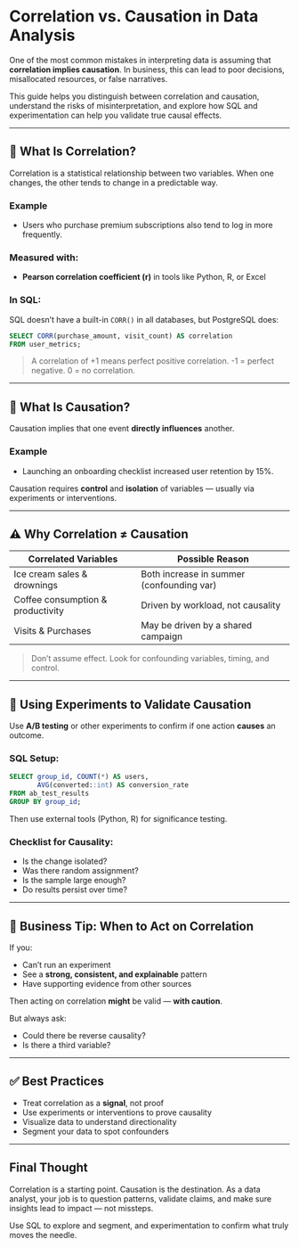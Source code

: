 # Correlation vs. Causation in Data Analysis

One of the most common mistakes in interpreting data is assuming that **correlation implies causation**. In business, this can lead to poor decisions, misallocated resources, or false narratives.

This guide helps you distinguish between correlation and causation, understand the risks of misinterpretation, and explore how SQL and experimentation can help you validate true causal effects.

---

## 🔗 What Is Correlation?

Correlation is a statistical relationship between two variables. When one changes, the other tends to change in a predictable way.

### Example

* Users who purchase premium subscriptions also tend to log in more frequently.

### Measured with:

* **Pearson correlation coefficient (r)** in tools like Python, R, or Excel

### In SQL:

SQL doesn’t have a built-in `CORR()` in all databases, but PostgreSQL does:

```sql
SELECT CORR(purchase_amount, visit_count) AS correlation
FROM user_metrics;
```

> A correlation of +1 means perfect positive correlation. -1 = perfect negative. 0 = no correlation.

---

## 🎯 What Is Causation?

Causation implies that one event **directly influences** another.

### Example

* Launching an onboarding checklist increased user retention by 15%.

Causation requires **control** and **isolation** of variables — usually via experiments or interventions.

---

## ⚠️ Why Correlation ≠ Causation

| Correlated Variables              | Possible Reason                           |
| --------------------------------- | ----------------------------------------- |
| Ice cream sales & drownings       | Both increase in summer (confounding var) |
| Coffee consumption & productivity | Driven by workload, not causality         |
| Visits & Purchases                | May be driven by a shared campaign        |

> Don’t assume effect. Look for confounding variables, timing, and control.

---

## 🧪 Using Experiments to Validate Causation

Use **A/B testing** or other experiments to confirm if one action **causes** an outcome.

### SQL Setup:

```sql
SELECT group_id, COUNT(*) AS users,
       AVG(converted::int) AS conversion_rate
FROM ab_test_results
GROUP BY group_id;
```

Then use external tools (Python, R) for significance testing.

### Checklist for Causality:

* Is the change isolated?
* Was there random assignment?
* Is the sample large enough?
* Do results persist over time?

---

## 🧠 Business Tip: When to Act on Correlation

If you:

* Can’t run an experiment
* See a **strong, consistent, and explainable** pattern
* Have supporting evidence from other sources

Then acting on correlation **might** be valid — **with caution**.

But always ask:

* Could there be reverse causality?
* Is there a third variable?

---

## ✅ Best Practices

* Treat correlation as a **signal**, not proof
* Use experiments or interventions to prove causality
* Visualize data to understand directionality
* Segment your data to spot confounders

---

## Final Thought

Correlation is a starting point. Causation is the destination. As a data analyst, your job is to question patterns, validate claims, and make sure insights lead to impact — not missteps.

Use SQL to explore and segment, and experimentation to confirm what truly moves the needle.
